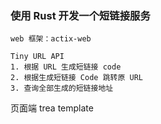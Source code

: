 ### 使用 Rust 开发一个短链接服务


```
web 框架：actix-web 

Tiny URL API
1. 根据 URL 生成短链接 code
2. 根据生成短链接 Code 跳转原 URL
3. 查询全部生成的短链接地址

```


页面端 trea template

